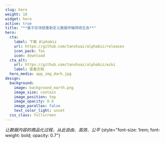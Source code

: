```yaml
---
slug: hero
weight: 10
widget: hero
active: true
title: "**基于区块链重新定义数据传输网络生态**"
hero:
  cta:
    label: 下载 Alphabiz
    url: https://github.com/tanshuai/alphabiz/releases
    icon_pack: fas
    icon: download
  cta_alt:
    url: https://github.com/tanshuai/alphabiz/wiki
    label: 查看文档
  hero_media: app_img_dark.jpg
design:
  background:
    image: background_earth.png
    image_size: contain
    image_position: top
    image_opacity: 0.6
    image_parallax: false
    text_color_light: unset
  css_class: fullscreen
---
```

_让数据内容的商品化过程，从此自由、高效、公平_
{style="font-size: 1rem; font-weight: bold; opacity: 0.7"}
